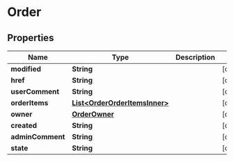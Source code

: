 

# Order


## Properties

| Name | Type | Description | Notes |
|------------ | ------------- | ------------- | -------------|
|**modified** | **String** |  |  [optional] |
|**href** | **String** |  |  [optional] |
|**userComment** | **String** |  |  [optional] |
|**orderItems** | [**List&lt;OrderOrderItemsInner&gt;**](OrderOrderItemsInner.md) |  |  [optional] |
|**owner** | [**OrderOwner**](OrderOwner.md) |  |  [optional] |
|**created** | **String** |  |  [optional] |
|**adminComment** | **String** |  |  [optional] |
|**state** | **String** |  |  [optional] |



